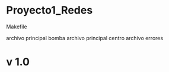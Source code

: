Proyecto1_Redes
===============

Makefile

archivo principal bomba
archivo principal centro
archivo errores

v 1.0
========================
